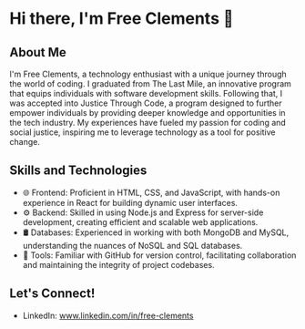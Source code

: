 # Hi there, I'm Free Clements 👋

## About Me
I'm Free Clements, a technology enthusiast with a unique journey through the world of coding. I graduated from The Last Mile, an innovative program that equips individuals with software development skills. Following that, I was accepted into Justice Through Code, a program designed to further empower individuals by providing deeper knowledge and opportunities in the tech industry. My experiences have fueled my passion for coding and social justice, inspiring me to leverage technology as a tool for positive change.

## Skills and Technologies
- 🌐 Frontend: Proficient in HTML, CSS, and JavaScript, with hands-on experience in React for building dynamic user interfaces.
- ⚙️ Backend: Skilled in using Node.js and Express for server-side development, creating efficient and scalable web applications.
- 🛢 Databases: Experienced in working with both MongoDB and MySQL, understanding the nuances of NoSQL and SQL databases.
- 🔧 Tools: Familiar with GitHub for version control, facilitating collaboration and maintaining the integrity of project codebases.

## Let's Connect!
- LinkedIn: <a href="http://www.linkedin.com/in/free-clements">www.linkedin.com/in/free-clements</a>
